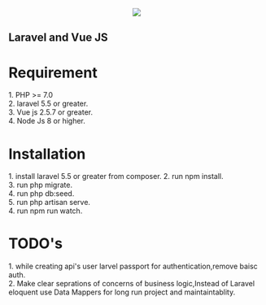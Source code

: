 <p align="center"><img src="https://laravel.com/assets/img/components/logo-laravel.svg"></p>

<p align="center">

</p>

## Laravel  and Vue JS

<h1>Requirement</h1>
<p>
1. PHP >= 7.0 <br>
2. laravel 5.5 or greater. <br>
3. Vue js 2.5.7 or greater.<br>
4. Node Js 8 or higher.
</p>

<h1>Installation</h1>
<p>
1. install laravel 5.5 or greater from composer.
2. run npm install.<br>
3. run php migrate.<br>
4. run php db:seed.<br>
5. run php artisan serve.<br>
4. run npm run watch.<br>
</p>

<h1>TODO's</h1>
<p>
1. while creating api's user larvel passport for authentication,remove baisc auth.<br>
2. Make clear seprations of concerns of business logic,Instead of Laravel eloquent use Data Mappers for long run project and maintaintablity.<br>
 </p>
